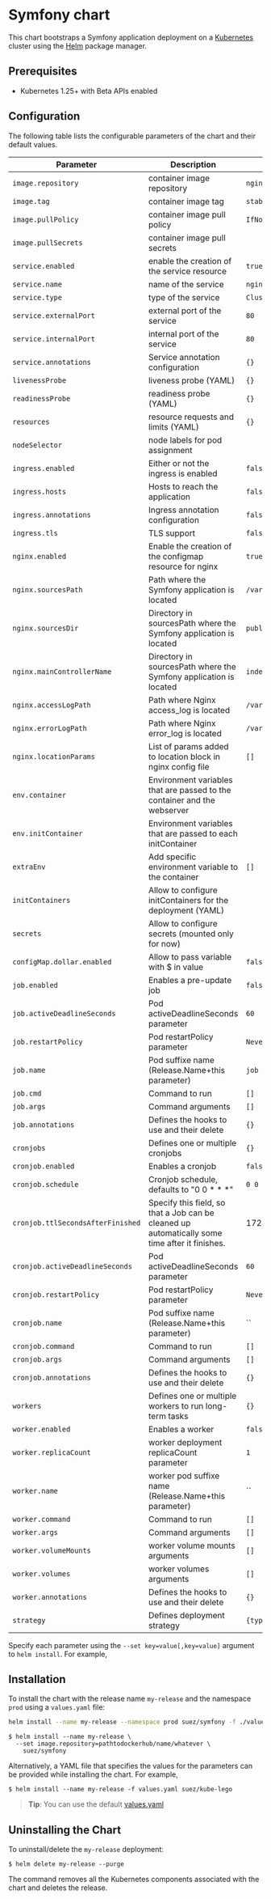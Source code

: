 Symfony chart
=============

This chart bootstraps a Symfony application deployment on a [Kubernetes](http://kubernetes.io) cluster using
the [Helm](https://helm.sh) package manager.

## Prerequisites

- Kubernetes 1.25+ with Beta APIs enabled

## Configuration

The following table lists the configurable parameters of the chart and their default values.

 Parameter                         | Description                                                                                    | Default                     
-----------------------------------|------------------------------------------------------------------------------------------------|-----------------------------
 `image.repository`                | container image repository                                                                     | `nginx`                     
 `image.tag`                       | container image tag                                                                            | `stable`                    
 `image.pullPolicy`                | container image pull policy                                                                    | `IfNotPresent`              
 `image.pullSecrets`               | container image pull secrets                                                                   |
 `service.enabled`                 | enable the creation of the service resource                                                    | `true`                      
 `service.name`                    | name of the service                                                                            | `nginx`                     
 `service.type`                    | type of the service                                                                            | `ClusterIp`                 
 `service.externalPort`            | external port of the service                                                                   | `80`                        
 `service.internalPort`            | internal port of the service                                                                   | `80`                        
 `service.annotations`             | Service annotation configuration                                                               | `{}`                        
 `livenessProbe`                   | liveness probe (YAML)                                                                          | `{}`                        
 `readinessProbe`                  | readiness probe (YAML)                                                                         | `{}`                        
 `resources`                       | resource requests and limits (YAML)                                                            | `{}`                        
 `nodeSelector`                    | node labels for pod assignment                                                                 |
 `ingress.enabled`                 | Either or not the ingress is enabled                                                           | `false`                     
 `ingress.hosts`                   | Hosts to reach the application                                                                 | `false`                     
 `ingress.annotations`             | Ingress annotation configuration                                                               | `false`                     
 `ingress.tls`                     | TLS support                                                                                    | `false`                     
 `nginx.enabled`                   | Enable the creation of the configmap resource for nginx                                        | `true`                      
 `nginx.sourcesPath`               | Path where the Symfony application is located                                                  | `/var/www/symfony`          
 `nginx.sourcesDir`                | Directory in sourcesPath where the Symfony application is located                              | `public`                    
 `nginx.mainControllerName`        | Directory in sourcesPath where the Symfony application is located                              | `index`                     
 `nginx.accessLogPath`             | Path where Nginx access_log is located                                                         | `/var/log/nginx/access.log` 
 `nginx.errorLogPath`              | Path where Nginx error_log is located                                                          | `/var/log/nginx/error.log`  
 `nginx.locationParams`            | List of params added to location block in nginx config file                                    | `[]`                        
 `env.container`                   | Environment variables that are passed to the container and the webserver                       |
 `env.initContainer`               | Environment variables that are passed to each initContainer                                    |
 `extraEnv`                        | Add specific environment variable to the container                                             | `[]`                        
 `initContainers`                  | Allow to configure initContainers for the deployment (YAML)                                    |
 `secrets`                         | Allow to configure secrets (mounted only for now)                                              |
 `configMap.dollar.enabled`        | Allow to pass variable with $ in value                                                         | `false`                     
 `job.enabled`                     | Enables a pre-update job                                                                       | `false`                     
 `job.activeDeadlineSeconds`       | Pod activeDeadlineSeconds parameter                                                            | `60`                        
 `job.restartPolicy`               | Pod restartPolicy parameter                                                                    | `Never`                     
 `job.name`                        | Pod suffixe name (Release.Name+this parameter)                                                 | `job`                       
 `job.cmd`                         | Command to run                                                                                 | `[]`                        
 `job.args`                        | Command arguments                                                                              | `[]`                        
 `job.annotations`                 | Defines the hooks to use and their delete                                                      | `{}`                        
 `cronjobs`                        | Defines one or multiple cronjobs                                                               | `{}`                        
 `cronjob.enabled`                 | Enables a  cronjob                                                                             | `false`                     
 `cronjob.schedule`                | Cronjob schedule, defaults to "0 0 * * *"                                                      | `0 0 * * *`                 
 `cronjob.ttlSecondsAfterFinished` | Specify this field, so that a Job can be cleaned up automatically some time after it finishes. | 172800 #48 hours            
 `cronjob.activeDeadlineSeconds`   | Pod activeDeadlineSeconds parameter                                                            | `60`                        
 `cronjob.restartPolicy`           | Pod restartPolicy parameter                                                                    | `Never`                     
 `cronjob.name`                    | Pod suffixe name (Release.Name+this parameter)                                                 | ``                       
 `cronjob.command`                 | Command to run                                                                                 | `[]`                        
 `cronjob.args`                    | Command arguments                                                                              | `[]`                        
 `cronjob.annotations`             | Defines the hooks to use and their delete                                                      | `{}`                        
 `workers`                         | Defines one or multiple workers to run long-term tasks                                         | `{}`                        
 `worker.enabled`                  | Enables a  worker                                                                              | `false`                     
 `worker.replicaCount`             | worker deployment replicaCount parameter                                                       | `1`                         
 `worker.name`                     | worker pod suffixe name (Release.Name+this parameter)                                          | ``                          
 `worker.command`                  | Command to run                                                                                 | `[]`                        
 `worker.args`                     | Command arguments                                                                              | `[]`                        
 `worker.volumeMounts`             | worker volume mounts arguments                                                                 | `[]`                        
 `worker.volumes`                  | worker volumes arguments                                                                       | `[]`                        
 `worker.annotations`              | Defines the hooks to use and their delete                                                      | `{}`                        
 `strategy`                        | Defines deployment strategy                                                                    | `{type: 'Recreate'}`        

Specify each parameter using the `--set key=value[,key=value]` argument to `helm install`. For example,

## Installation

To install the chart with the release name `my-release` and the namespace `prod` using a `values.yaml` file:

```bash
helm install --name my-release --namespace prod suez/symfony -f ./values.yaml
```

```console
$ helm install --name my-release \
  --set image.repository=pathtodockerhub/name/whatever \
    suez/symfony
```

Alternatively, a YAML file that specifies the values for the parameters can be provided while installing the chart. For
example,

```console
$ helm install --name my-release -f values.yaml suez/kube-lego
```

> **Tip**: You can use the default [values.yaml](values.yaml)

## Uninstalling the Chart

To uninstall/delete the `my-release` deployment:

```console
$ helm delete my-release --purge
```

The command removes all the Kubernetes components associated with the chart and deletes the release.
